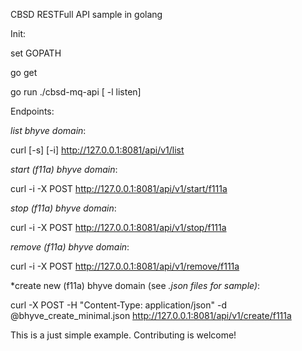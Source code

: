 CBSD RESTFull API sample in golang


Init:

set GOPATH

go get

go run ./cbsd-mq-api [ -l listen]


Endpoints:

*list bhyve domain*:

curl [-s] [-i] http://127.0.0.1:8081/api/v1/list


*start (f11a) bhyve domain*:

curl -i -X POST http://127.0.0.1:8081/api/v1/start/f111a


*stop (f11a) bhyve domain*:

curl -i -X POST http://127.0.0.1:8081/api/v1/stop/f111a


*remove (f11a) bhyve domain*:

curl -i -X POST http://127.0.0.1:8081/api/v1/remove/f111a


*create new (f11a) bhyve domain (see *.json files for sample)*:

curl -X POST -H "Content-Type: application/json" -d @bhyve_create_minimal.json http://127.0.0.1:8081/api/v1/create/f111a


This is a just simple example. Contributing is welcome!
